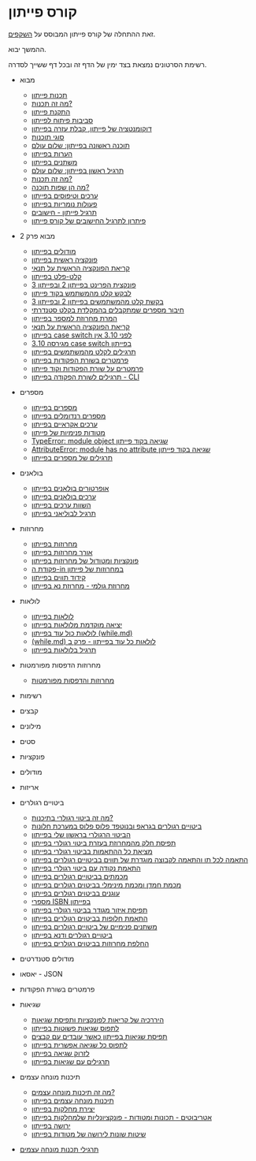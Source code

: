 # קורס פייתון

זאת ההתחלה של קורס פייתון המבוסס על [השקפים](https://code-maven.com/slides/python/).

ההמשך יבוא.

רשימת הסרטונים נמצאת בצד ימין של הדף זה ובכל דף ששייך לסדרה.

* מבוא
    * [תכנות פייתון](./python-programming.md)
    * [מה זה תכנות?](./python-what-is.md)
    * [התקנת פייתון](./python-installing.md)
    * [סביבות פיתוח לפייתון](./python-editors-and-ide.md)
    * [דוקומנטציה של פייתון, קבלת עזרה בפייתון](./python-documentation.md)
    * [סוגי תוכנות](./python-program-types.md)
    * [תוכנה ראשונה בפייתון: שלום עולם](./python-hello-world.md)
    * [הערות בפייתון](./python-comments.md)
    * [משתנים בפייתון](./python-variables.md)
    * [תרגיל ראשון בפייתון: שלום עולם](./python-exercise-hello-world.md)
    * [מה זה תכנות?](./python-what-is-programming.md)
    * [מה הן שפות תוכנה?](./python-what-are-programming-languages.md)
    * [ערכים וטיפוסים בפייתון](./python-value-types.md)
    * [פעולות נומריות בפייתון](./python-numerical-operations.md)
    * [תרגיל פייתון - חישובים](./python-exercise-calculations.md)
    * [פיתרון לתרגיל החישובים של קורס פייתון](./python-solution-calculations.md)
* מבוא פרק 2
    * [מודולים בפייתון](./python-modules.md)
    * [פונקציה ראשית בפייתון](./python-main-function.md)
    * [קריאת הפונקציה הראשית על תנאי](./python-conditional-main.md)
    * [קלט-פלט בפייתון](./python-input-output.md)
    * [פונקצית הפרינט בפייתון 2 ובפייתון 3](./python-print-2-3.md)
    * [לבקש קלט מהמשתמש בקוד פייתון](./python-prompting-for-user-input.md)
    * [בקשת קלט מהמשתמשים בפייתון 2 ובפייתון 3](./python-prompting-in-python-2-and-3.md)
    * [חיבור מספרים שמתקבלים בהמקלדת בקלט סטנדרתי](./python-add-numbers-from-the-stdin.md)
    * [המרת מחרוזת למספר בפייתון](./python-converting-string-to-number.md)
    * [קריאת הפונקציה הראשית על תנאי](./python-conditional-statements.md)
    * [בפייתון case switch לפני 3.10 אין](./python-before-case-and-switch.md)
    * [ מגירסה 3.10 case switch בפייתון](./python-case-and-switch.md)
    * [תרגילים לקלט מהמשתמשים בפייתון](./python-exercises-stdin.md)
    * [פרמטרים בשורת הפקודות בפייתון](./python-command-line-arguments.md)
    * [פרמטרים על שורת הפקודות וקוד פייתון](./python-command-line-len-exit.md)
    * [תרגילים לשורת הפקודה בפייתון - CLI](./python-exercises-cli.md)
* מספרים
    * [מספרים בפייתון](./python-numbers.md)
    * [מספרים רנדומלים בפייתון](./python-random-numbers.md)
    * [ערכים אקראיים בפייתון](./python-random-values.md)
    * [מטודות פנימיות של פייתון](./python-built-in-method.md)
    * [TypeError: module object שגיאה בקוד פייתון](./python-typerror-module-object.md)
    * [AttributeError: module has no attribute שגיאה בקוד פייתון](./python-attributeerror-module-has-no-attribute.md)
    * [תרגילים של מספרים בפייתון](./python-exercises-numbers.md)
* בולאנים
    * [אופרטורים בולאנים בפייתון](./python-boolean-operators.md)
    * [ערכים בולאנים בפייתון](./python-boolean-true-false.md)
    * [השוות ערכים בפייתון](./python-compare-values.md)
    * [תרגיל לבוליאני בפייתון](./python-exercise-boolean.md)
* מחרוזות
    * [מחרוזות בפייתון](./python-strings.md)
    * [אורך מחרוזות בפייתון](./python-string-operations.md)
    * [פונקציות ומטודול של מחרוזות בפייתון](./python-string-functions-and-methods.md)
    * [פקודת ה-in במחרוזות של פייתון](./python-in-string.md)
    * [קידוד תווים בפייתון](./python-encodings.md)
    * [מחרוזת גולמי - מחרוזת נא בפייתון](./python-raw-strings.md)
* לולאות
    * [לולאות בפייתון](./python-loops.md)
    * [יציאה מוקדמת מלולאות בפייתון](./python-for-loop-break-continue.md)
    * [לולאות כול עוד בפייתון (while.md)](./python-while-loop)
    * [(while.md) לולאות כל עוד בפייתון - פרק ב](./python-while-loop-part-2)
    * [תרגיל בלולאות בפייתון](./python-loops-exercises.md)
* מחרוזות הדפסות מפורמטות
    * [מחרוזות והדפסות מפורמטות](./python-formatted-strings.md)
* רשימות
* קבצים
* מילונים
* סטים
* פונקציות
* מודולים
* אריזות
* ביטויים רגולרים
   * [מה זה ביטוי רגולרי בתיכנות?](./python-what-are-regexes.md)
   * [ביטויים רגולרים בגראפ ובנוטפד פלוס פלוס במערכת חלונות](./python-regex-in-grep-and-notepadpp.md)
   * [הביטוי הרגולרי בראשון שלי בפייתון](./python-regex-first-match.md)
   * [תפיסת חלק מהמחרוזת בעזרת ביטוי רגולרי בפייתון](./python-regex-capture.md)
   * [מציאת כל ההתאמות בביטוי רגולרי בפייתון](./python-regex-findall.md)
   * [התאמה לכל תו והתאמה לקבוצה מוגדרת של תווים בביטויים רגולרים בפייתון](./python-regexes-any-character-class.md)
   * [התאמת נקודה עם ביטוי רגולרי בפייתון](./python-regexes-match-a-dot.md)
   * [מכמתים בביטויים רגולרים בפייתון](./python-regexes-quantifiers.md)
   * [מכמת חמדן ומכמת מינימלי בביטוים רגולרים בפייתון](./python-regexes-greedy-minimal.md)
   * [עוגנים בביטוים רגולרים בפייתון](./python-regexes-anchors.md)
   * [מספרי ISBN בפייתון](./python-regexes-isbn-numbers.md)
   * [תפיסת איזור מגודר בביטוי רגולרי בפייתון](./python-regexes-match-section.md)
   * [התאמת חלופות בביטוים רגולרים בפייתון](./python-regexes-alternatives.md)
   * [משתנים פנימיים של ביטויים רגולרים בפייתון](./python-regexes-internal-variables.md)
   * [ביטויים רגולרים ודנא בפייתון](./python-regexes-dna.md)
   * [החלפת מחרוזות בביטוים רגולרים בפייתון](./python-regexes-substitution.md)
* מודולים סטנדרטים
* יאסאו - JSON
* פרמטרים בשורת הפקודות
* שגיאות
   * [היררכיה של קריאות לפונקציות ותפיסת שגיאות](./python-exception-handling-hierarchy-of-calls.md)
   * [לתפוס שגיאות פשוטות בפייתון](./python-catching-simple-exception.md)
   * [תפיסת שגיאות בפייתון כאשר עובדים עם קבצים](./python-catching-exception-when-processing-files.md)
   * [לתפוס כל שגיאה אפשרית בפייתון](./python-catch-all-exceptions.md)
   * [לזרוק שגיאה בפייתון](./python-raise-exception.md)
   * [תרגילים עם שגיאות בפייתון](./python-exceptions-exercises.md)

* תיכנות מונחה עצמים
   * [מה זה תיכנות מונחה עצמים?](./python-oop-what-is-oop.md)
   * [תיכנות מונחה עצמים בפייתון](./python-oop-in-python.md)
   * [יצירת מחלקות בפייתון](./python-oop-create-a-class.md)
   * [אטריבוטים - תכונות ומטודות - פונקציונליות שלמחלקות בפייתון](./python-oop-attributes-and-methods.md)
   * [ירושה בפייתון](./python-oop-inheritance.md)
   * [שיטות שונות לירושה של מטודות בפייתון](./python-oop-modes-of-method-inheritance.md)

* [תרגילי תכנות מונחה עצמים](https://code-maven.com/slides/python/exercise-oop-move)

<!--
## רשימות

    <li><a href=""></a></li>

<ol>
    <li>יצירת רשימה</li>
    <li>שליפת ערך מרשימה</li>
    <li>עדכון ערך ברשימה</li>
    <li>גישה לחתך של רשימה</li>
    <li>השמה והעתקה של רשימות</li>
    <li>האם ערך נמצה ברשימה?</li>
    <li>הוספת ערך באמצע הרשימה</li>
    <li>הוספת ערך בסוף הרשימה</li>
    <li>שליפת ערך מרשימה</li>
    <li>מעבר על כל הערכים של רשימה</li>
    <li>מעבר על האינדקסים של הרשימה</li>
    <li>תור</li>
    <li>מחסנית</li>
    <li>מיון רשימות</li>
    <li>מיון רשימה לפי ערך אחר</li>
    <li>טווחים (range)</li>
</ol>

## קבצים

<ol>
    <li>פתיחת קובץ לקריאה</li>
    <li>שם קובץ בשורת הפקודות</li>
    <li>קובץ שלא קיים</li>
    <li>טיפול בשגיאות בעת פתיחת קובץ וקריאה ממנו</li>
    <li>מעבר על מספר קבצים</li>
    <li>יצירת קובץ וכתיבה לקובץ</li>
    <li>הוספת שורות לקובץ קיים</li>
    <li>קבצים בינאריים</li>
    <li>בדיקה האם קובץ קיים</li>
</ol>

## מילון

<ol>
    <li>מה זה מילון בפייתון, לאיזו מטרה משתמשים במילון?</li>
    <li>יצירת מילון</li>
    <li>גישה לערכים במילון</li>
    <li>מעבר על כל המפתחות במילון</li>
    <li>בדיקת קיום של מפתח</li>
    <li>מחיקת מפתח ממילון</li>
    <li>רשימה של מילונים</li>
</ol>

## סטים

<ol>
    <li>פעולות על סטים</li>
</ol>

## פונקציות

<ol>
    <li>למה להשתמש בפונקציות</li>
    <li>הגדרת פונקציה פשוטה</li>
    <li>פרמטרים לפי מיקום</li>
    <li>פרמטרים לפי שם</li>
    <li>ברירת מחדל לערכים</li>
    <li>מספר לא מוגדר של פרמטרים</li>
    <li>זוגות של מפתח-ערך נוספים ברשימת הפרמטרים</li>
    <li>הגדרה כפולה של אותו שם לפונקציות ובכלל</li>
    <li>פונקציות רקורסיביות</li>
    <li>פונקצית פיבונצי</li>
    <li>דוקומנטציה של פונקציות</li>
</ol>

## מודולים

<ol>
    <li>מעבר משימוש בפונקציה בקובץ שבו היא מוגדרת לפונקציה שמוגדרת בקובץ אחר</li>
    <li>איך פייתון מוצא את הקובץ המתאים?</li>
    <li>דרכים שונות לשנות את רשימת המקומות בהם פייתון מחפש מודולים</li>
    <li>מסלול רלטיבי</li>
    <li>מסלול אבסולותי</li>
    <li>קומפילציה של מודולים</li>
    <li>יבוא מודולים בזמן ריצה</li>
    <li>יבוא מודולים לפי תנאים מסוימים</li>
    <li>מודול או סקריפת להרצה?</li>
    <li>האני של פייתון</li>
    <li>דוקטסט</li>
</ol>


## ביטויים רגולרים

<ol>
    <li>רגקסים</li>
    <li>התאמה של מספרים</li>
    <li>תפיסת מחרוזות</li>
    <li>מציאת כל המופעים</li>
    <li>תו כלשהו</li>
    <li>קבוצות של תווים</li>
    <li>קבוצות ידועות של תווים</li>
    <li>שלילה של קבוצת תווים</li>
    <li>תו אופציונלי - המכמת הראשון</li>
    <li>מכמתים</li>
    <li>התאמת מספרי ISBN</li>
    <li>התאמה לחלק של מחרוזת עם סימני תחילה וסוף</li>
<ol>

-->
